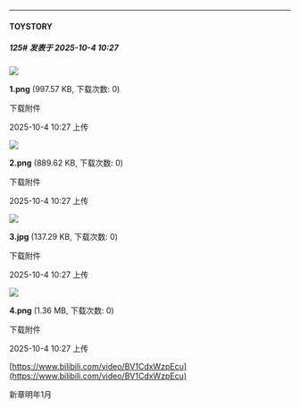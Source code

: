 ﻿
*****

####  TOYSTORY  
##### 125#       发表于 2025-10-4 10:27

<img src="https://img.stage1st.com/forum/202510/04/102739lnp8mksozvp8yz2s.png" referrerpolicy="no-referrer">

<strong>1.png</strong> (997.57 KB, 下载次数: 0)

下载附件

2025-10-4 10:27 上传

<img src="https://img.stage1st.com/forum/202510/04/102740j2s9f9s93h8hz65f.png" referrerpolicy="no-referrer">

<strong>2.png</strong> (889.62 KB, 下载次数: 0)

下载附件

2025-10-4 10:27 上传

<img src="https://img.stage1st.com/forum/202510/04/102741vfxxorfn6ofvfnnt.jpg" referrerpolicy="no-referrer">

<strong>3.jpg</strong> (137.29 KB, 下载次数: 0)

下载附件

2025-10-4 10:27 上传

<img src="https://img.stage1st.com/forum/202510/04/102742mj43kkee8880vbzq.png" referrerpolicy="no-referrer">

<strong>4.png</strong> (1.36 MB, 下载次数: 0)

下载附件

2025-10-4 10:27 上传

[https://www.bilibili.com/video/BV1CdxWzpEcu](https://www.bilibili.com/video/BV1CdxWzpEcu)

新章明年1月

